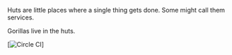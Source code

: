 Huts are little places where a single thing gets done. Some might call them services.

Gorillas live in the huts.

[![Circle CI](https://circleci.com/gh/JustinTulloss/hut.png?style=shield&circle-token=f4ef07dc7a33cce3afc48ee1638c78c29ddcddeb)]
